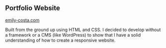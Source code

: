 ## Portfolio Website

[emily-costa.com](http://emily-costa.com/)

Built from the ground up using HTML and CSS. I decided to develop without a framework or a CMS (like WordPress) to show that I have a solid understanding of how to create a responsive website.